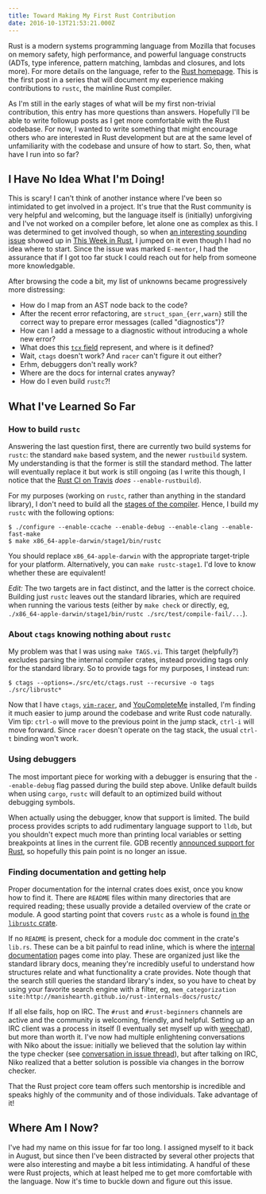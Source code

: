 ```yaml
---
title: Toward Making My First Rust Contribution
date: 2016-10-13T21:53:21.000Z
---
```


Rust is a modern systems programming language from Mozilla that focuses on
memory safety, high performance, and powerful language constructs (ADTs, type
inference, pattern matching, lambdas and closures, and lots more). For more
details on the language, refer to the [Rust homepage][rust]. This is the first
post in a series that will document my experience making contributions to
`rustc`, the mainline Rust compiler.

As I'm still in the early stages of what will be my first non-trivial
contribution, this entry has more questions than answers. Hopefully I'll be able
to write followup posts as I get more comfortable with the Rust codebase. For
now, I wanted to write something that might encourage others who are interested
in Rust development but are at the same level of unfamiliarity with the codebase
and unsure of how to start. So, then, what have I run into so far?

## I Have No Idea What I'm Doing!

This is scary! I can't think of another instance where I've been so intimidated
to get involved in a project. It's true that the Rust community is very helpful
and welcoming, but the language itself is (initially) unforgiving and I've not
worked on a compiler before, let alone one as complex as this. I was determined
to get involved though, so when [an interesting sounding issue][issue] showed up
in [This Week in Rust][twir], I jumped on it even though I had no idea where to
start. Since the issue was marked `E-mentor`, I had the assurance that if I got
too far stuck I could reach out for help from someone more knowledgable.

After browsing the code a bit, my list of unknowns became progressively more
distressing:

* How do I map from an AST node back to the code?
* After the recent error refactoring, are `struct_span_{err,warn}` still the
  correct way to prepare error messages (called "diagnostics")?
* How can I add a message to a diagnostic without introducing a whole new error?
* What does this [`tcx` field][tcx] represent, and where is it defined?
* Wait, `ctags` doesn't work? And `racer` can't figure it out either?
* Erhm, debuggers don't really work?
* Where are the docs for internal crates anyway?
* How do I even build `rustc`?!

## What I've Learned So Far

### How to build `rustc`

Answering the last question first, there are currently two build systems for
`rustc`: the standard `make` based system, and the newer `rustbuild` system. My
understanding is that the former is still the standard method. The latter will
eventually replace it but work is still ongoing (as I write this though, I notice
that the [Rust CI on Travis][travisci] *does* `--enable-rustbuild`).

For my purposes (working on `rustc`, rather than anything in the standard
library), I don't need to build all the [stages of the compiler][rustcstages].
Hence, I build my `rustc` with the following options:

```terminal
$ ./configure --enable-ccache --enable-debug --enable-clang --enable-fast-make
$ make x86_64-apple-darwin/stage1/bin/rustc
```

You should replace `x86_64-apple-darwin` with the appropriate target-triple for
your platform. Alternatively, you can `make rustc-stage1`. I'd love to know
whether these are equivalent!

*Edit:* The two targets are in fact distinct, and the latter is the correct
choice. Building just `rustc` leaves out the standard libraries, which are
required when running the various tests (either by `make check` or directly, eg,
`./x86_64-apple-darwin/stage1/bin/rustc ./src/test/compile-fail/...`).

### About `ctags` knowing nothing about `rustc`

My problem was that I was using `make TAGS.vi`. This target (helpfully?)
excludes parsing the internal compiler crates, instead providing tags only for
the standard library. So to provide tags for my purposes, I instead run:

```terminal
$ ctags --options=./src/etc/ctags.rust --recursive -o tags ./src/librustc*
```

Now that I have `ctags`, [`vim-racer`][racer], and [YouCompleteMe][ycm]
installed, I'm finding it much easier to jump around the codebase and write Rust
code naturally. Vim tip: `ctrl-o` will move to the previous point in the jump
stack, `ctrl-i` will move forward. Since `racer` doesn't operate on the tag
stack, the usual `ctrl-t` binding won't work.

### Using debuggers

The most important piece for working with a debugger is ensuring that the
`--enable-debug` flag passed during the build step above. Unlike default builds
when using `cargo`, `rustc` will default to an optimized build without debugging
symbols.

When actually using the debugger, know that support is limited. The build
process provides scripts to add rudimentary language support to `lldb`, but you
shouldn't expect much more than printing local variables or setting breakpoints
at lines in the current file. GDB recently [announced support for Rust][gdb],
so hopefully this pain point is no longer an issue.

### Finding documentation and getting help

Proper documentation for the internal crates does exist, once you know how to
find it. There are `README` files within many directories that are required
reading; these usually provide a detailed overview of the crate or module. A
good starting point that covers `rustc` as a whole is found [in the `librustc`
crate][readme].

If no `README` is present, check for a module doc comment in the crate's
`lib.rs`.  These can be a bit painful to read inline, which is where the
[internal documentation][rustcdocs] pages come into play. These are organized
just like the standard library docs, meaning they're incredibly useful to
understand how structures relate and what functionality a crate provides. Note
though that the search still queries the standard library's index, so you have
to cheat by using your favorite search engine with a filter, eg,
`mem_categorization site:http://manishearth.github.io/rust-internals-docs/rustc/`

If all else fails, hop on IRC. The `#rust` and `#rust-beginners` channels are
active and the community is welcoming, friendly, and helpful. Setting up an IRC
client was a process in itself (I eventually set myself up with [weechat]), but
more than worth it. I've now had multiple enlightening conversations with Niko
about the issue: initially we believed that the solution lay within the type
checker (see [conversation in issue thread][conversation]), but after talking on
IRC, Niko realized that a better solution is possible via changes in the borrow
checker.

That the Rust project core team offers such mentorship is incredible and speaks
highly of the community and of those individuals. Take advantage of it!

## Where Am I Now?

I've had my name on this issue for far too long. I assigned myself to it back in
August, but since then I've been distracted by several other projects that were
also interesting and maybe a bit less intimidating. A handful of these were Rust
projects, which at least helped me to get more comfortable with the language.
Now it's time to buckle down and figure out this issue.

[rust]: https://rust-lang.org
[issue]: https://github.com/rust-lang/rust/issues/28419
[twir]: https://this-week-in-rust.org/
[tcx]: https://github.com/rust-lang/rust/blob/9cb01365eed598811aef847a8ee414dab576f3c8/src/librustc_typeck/check/autoderef.rs#L198
[travisci]: https://travis-ci.org/rust-lang/rust/
[racer]: https://github.com/racer-rust/vim-racer
[ycm]: https://github.com/Valloric/YouCompleteMe
[rustcstages]: https://github.com/rust-lang/rust/blob/9cb01365eed598811aef847a8ee414dab576f3c8/Makefile.in#L149,L159
[gdb]: https://sourceware.org/gdb/current/onlinedocs/gdb/Rust.html#Rust
[rustcdocs]: http://manishearth.github.io/rust-internals-docs/rustc/index.html
[readme]: https://github.com/rust-lang/rust/tree/master/src/librustc#readme
[weechat]: https://weechat.org/
[conversation]: https://github.com/rust-lang/rust/issues/28419#issuecomment-242909711
